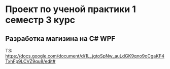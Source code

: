 Проект по ученой практики 1 семестр 3 курс
=========================
Разработка магизина на C# WPF
-------------------------

ТЗ: https://docs.google.com/document/d/1L_jgtoSpNw_auLdGK9qno9oCgaKF4TxhFp9LCVZ9qu8/edit#
